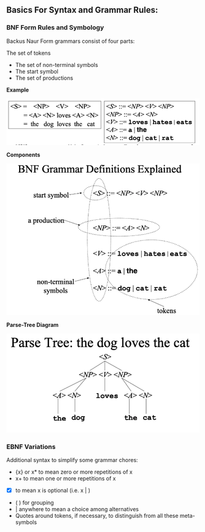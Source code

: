 ## Basics For Syntax and Grammar Rules:

### BNF Form Rules and Symbology

Backus Naur Form grammars consist of four parts:

The set of tokens
* The set of non-terminal symbols
* The start symbol
* The set of productions

**Example**

![Parse Tree Example](./img/BNF-Grammar-Rules.png)

**Components**

![Components of Grammars](./img/BNF-Explainations.png)

**Parse-Tree Diagram**

![BNF-Parse-Trees](./img/BNF-Parse-Tree.png)


### EBNF Variations

Additional syntax to simplify some grammar
chores:
* {x} or x* to mean zero or more repetitions of x
* x+ to mean one or more repetitions of x
* [x] to mean x is optional (i.e. x | <empty>)
* ( ) for grouping
* | anywhere to mean a choice among alternatives
* Quotes around tokens, if necessary, to distinguish from all these meta-symbols

